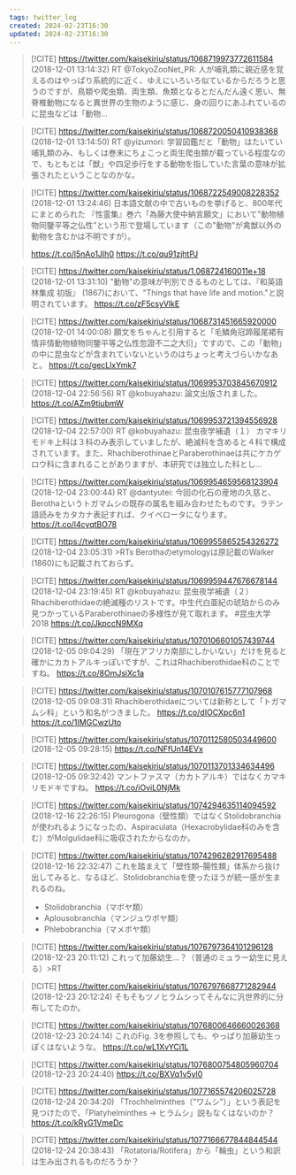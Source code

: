 ```yaml
---
tags: twitter_log
created: 2024-02-23T16:30
updated: 2024-02-23T16:30
---
```


> [!CITE] https://twitter.com/kaisekiriu/status/1068719973772611584 (2018-12-01 13:14:32)
> RT @TokyoZooNet_PR: 人が哺乳類に親近感を覚えるのはやっぱり系統的に近く、ゆえにいろいろ似ているからだろうと思うのですが、鳥類や爬虫類、両生類、魚類となるとだんだん遠く思い、無脊椎動物になると異世界の生物のように感じ、身の回りにあふれているのに昆虫などは「動物…

> [!CITE] https://twitter.com/kaisekiriu/status/1068720050410938368 (2018-12-01 13:14:50)
> RT @yizumori: 学習図鑑だと「動物」はたいてい哺乳類のみ、もしくは巻末にちょこっと両生爬虫類が載っている程度なので、もともとは「獣」や四足歩行をする動物を指していた言葉の意味が拡張されたということなのかな。

> [!CITE] https://twitter.com/kaisekiriu/status/1068722549008228352 (2018-12-01 13:24:46)
> 日本語文献の中で古いものを挙げると、800年代にまとめられた
> 『性霊集』巻六「為藤大使中納言願文」において"動物植物同鑒平等之仏性"という形で登場しています（この"動物"が禽獣以外の動物を含むかは不明ですが）。
> 
> https://t.co/l5nAo1JIh0 https://t.co/qu91zjhtPJ

> [!CITE] https://twitter.com/kaisekiriu/status/1.068724160011e+18 (2018-12-01 13:31:10)
> "動物"の意味が判別できるものとしては、『和英語林集成 初版』 (1867)において、"Things that have life and motion."と説明されています。
> https://t.co/zF5csyVlkE

> [!CITE] https://twitter.com/kaisekiriu/status/1068731451665920000 (2018-12-01 14:00:08)
> 願文をちゃんと引用すると「毛鱗角冠蹄履尾裙有情非情動物植物同鑒平等之仏性忽證不二之大衍」ですので、この「動物」の中に昆虫などが含まれていないというのはちょっと考えづらいかなあと。
> https://t.co/gecLlxYmk7

> [!CITE] https://twitter.com/kaisekiriu/status/1069953703845670912 (2018-12-04 22:56:56)
> RT @kobuyahazu: 論文出版されました。
> https://t.co/AZm9tiubmW

> [!CITE] https://twitter.com/kaisekiriu/status/1069953721394556928 (2018-12-04 22:57:00)
> RT @kobuyahazu: 昆虫夜学補遺（１）
> カマキリモドキ上科は３科のみ表示していましたが、絶滅科を含めると４科で構成されています。また、RhachiberothinaeとParaberothinaeは共にケカゲロウ科に含まれることがありますが、本研究では独立した科とし…

> [!CITE] https://twitter.com/kaisekiriu/status/1069954659568123904 (2018-12-04 23:00:44)
> RT @dantyutei: 今回の化石の産地の久慈と、Berothaというトガマムシの既存の属名を組み合わせたものです。ラテン語読みをカタカナ表記すれば、クイベロータになります。 https://t.co/l4cyqtBO78

> [!CITE] https://twitter.com/kaisekiriu/status/1069955865254326272 (2018-12-04 23:05:31)
> &gt;RTs
> Berothaのetymologyは原記載のWalker (1860)にも記載されておらず。

> [!CITE] https://twitter.com/kaisekiriu/status/1069959447676678144 (2018-12-04 23:19:45)
> RT @kobuyahazu: 昆虫夜学補遺（２）
> Rhachiberothidaeの絶滅種のリストです。中生代白亜紀の琥珀からのみ見つかっているParaberothinaeの多様性が見て取れます。
> #昆虫大学2018 https://t.co/JkpccN9MXq

> [!CITE] https://twitter.com/kaisekiriu/status/1070106601057439744 (2018-12-05 09:04:29)
> 「現在アフリカ南部にしかいない」だけを見ると確かにカカトアルキっぽいですが、これはRhachiberothidae科のことですね。 https://t.co/8OmJsiXc1a

> [!CITE] https://twitter.com/kaisekiriu/status/1070107615777107968 (2018-12-05 09:08:31)
> Rhachiberothidaeについては新称として「トガマムシ科」という和名がつきました。
> https://t.co/dIOCXpc6n1 https://t.co/1IMGCwzUto

> [!CITE] https://twitter.com/kaisekiriu/status/1070112580503449600 (2018-12-05 09:28:15)
> https://t.co/NFfUn14EVx

> [!CITE] https://twitter.com/kaisekiriu/status/1070113701334634496 (2018-12-05 09:32:42)
> マントファスマ（カカトアルキ）ではなくカマキリモドキですね。
> https://t.co/iOviL0NjMk

> [!CITE] https://twitter.com/kaisekiriu/status/1074294635114094592 (2018-12-16 22:26:15)
> Pleurogona（壁性類）ではなくStolidobranchiaが使われるようになったの、Aspiraculata（Hexacrobylidae科のみを含む）がMolgulidae科に吸収されたからなのか。

> [!CITE] https://twitter.com/kaisekiriu/status/1074296282917695488 (2018-12-16 22:32:47)
> これを踏まえて「壁性類–腸性類」体系から抜け出してみると、なるほど、Stolidobranchiaを使ったほうが統一感が生まれるのね。
> - Stolidobranchia（マボヤ類）
> - Aplousobranchia（マンジュウボヤ類）
> - Phlebobranchia（マメボヤ類）

> [!CITE] https://twitter.com/kaisekiriu/status/1076797364101296128 (2018-12-23 20:11:12)
> これって加藤幼生…？（普通のミュラー幼生に見える）&gt;RT

> [!CITE] https://twitter.com/kaisekiriu/status/1076797668771282944 (2018-12-23 20:12:24)
> そもそもツノヒラムシってそんなに汎世界的に分布してたのか。

> [!CITE] https://twitter.com/kaisekiriu/status/1076800646660026368 (2018-12-23 20:24:14)
> これのFig. 3を参照しても、やっぱり加藤幼生っぽくはないような。
> https://t.co/wL1XvYCi1L

> [!CITE] https://twitter.com/kaisekiriu/status/1076800754805960704 (2018-12-23 20:24:40)
> https://t.co/BXVq1v5yl0

> [!CITE] https://twitter.com/kaisekiriu/status/1077165574206025728 (2018-12-24 20:34:20)
> 「Trochhelminthes（"ワムシ"）」という表記を見つけたので、「Platyhelminthes → ヒラムシ」説もなくはないのか？
> https://t.co/kRyG1VmeDc

> [!CITE] https://twitter.com/kaisekiriu/status/1077166677844844544 (2018-12-24 20:38:43)
> 「Rotatoria/Rotifera」から「輪虫」という和訳は生み出されるものだろうか？

